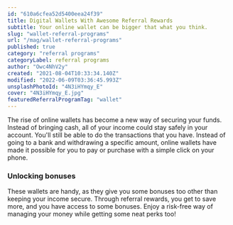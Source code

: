 ```yaml
---
id: "610a6cfea52d5400eea24f39"
title: Digital Wallets With Awesome Referral Rewards
subtitle: Your online wallet can be bigger that what you think.
slug: "wallet-referral-programs"
url: "/mag/wallet-referral-programs"
published: true
category: "referral programs"
categoryLabel: referral programs
author: "Owc4NhV2y"
created: "2021-08-04T10:33:34.140Z"
modified: "2022-06-09T03:36:45.993Z"
unsplashPhotoId: "4N3iHYmqy_E"
cover: "4N3iHYmqy_E.jpg"
featuredReferralProgramTag: "wallet"
---
```

The rise of online wallets has become a new way of securing your funds. Instead of bringing cash, all of your income could stay safely in your account. You'll still be able to do the transactions that you have. Instead of going to a bank and withdrawing a specific amount, online wallets have made it possible for you to pay or purchase with a simple click on your phone.

### **Unlocking bonuses**

These wallets are handy, as they give you some bonuses too other than keeping your income secure. Through referral rewards, you get to save more, and you have access to some bonuses. Enjoy a risk-free way of managing your money while getting some neat perks too!